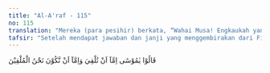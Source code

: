 ```yaml
---
title: "Al-A'raf - 115"
no: 115
translation: "Mereka (para pesihir) berkata, “Wahai Musa! Engkaukah yang akan melemparkan lebih dahulu, atau kami yang melemparkan?”"
tafsir: "Setelah mendapat jawaban dan janji yang menggembirakan dari Firaun tersebut, maka ahli-hli sihir lalu menoleh kepada Nabi Musa dan mereka berkata kepadanya: \"Siapakah yang akan memulai lebih dahulu, kamu atau kami?\"\n\nTantangan mereka ini menunjukkan bahwa para ahli sihir Firaun sangat percaya diri dan sangat membanggakan keampuhan sihirnya. Mereka tidak memperdulikan akibat yang akan menimpa diri mereka, seandainya mereka tidak mampu membuktikan keampuhan sihirnya, kalau tidak karena percaya diri yang berlebihan ini pastilah mereka tidak akan memberikan kesempatan lebih dahulu kepada musuhnya."
---
```


قَالُوْا يٰمُوْسٰٓى اِمَّآ اَنْ تُلْقِيَ وَاِمَّآ اَنْ نَّكُوْنَ نَحْنُ الْمُلْقِيْنَ
